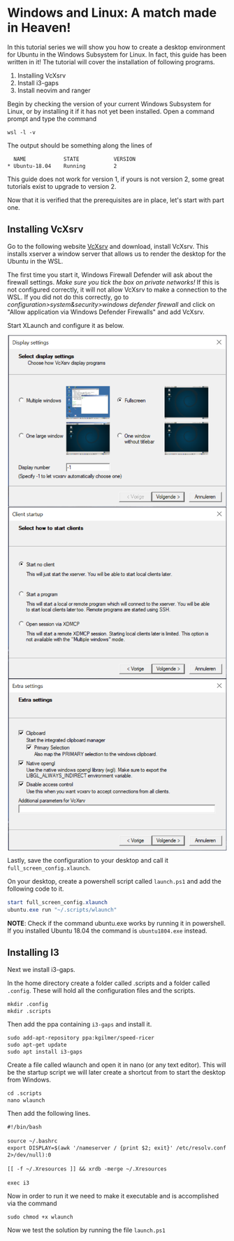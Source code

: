 # Windows and Linux: A match made in Heaven!

In this tutorial series we will show you how to create a desktop environment for
Ubuntu in the Windows Subsystem for Linux.
In fact, this guide has been written in it!
The tutorial will cover the installation of following programs.

1. Installing VcXsrv 
2. Install i3-gaps
3. Install neovim and ranger 

Begin by checking the version of your current Windows Subsystem for Linux, or by
installing it if it has not yet been installed. 
Open a command prompt and type the command
```shell
wsl -l -v
```

The output should be something along the lines of
```
  NAME            STATE           VERSION
* Ubuntu-18.04    Running         2
```

This guide does not work for version 1, if yours is not version 2, some great 
tutorials exist to upgrade to version 2. 


Now that it is verified that the prerequisites are in place, let's start with
part one.

## Installing VcXsrv

Go to the following website [VcXsrv](https://sourceforge.net/projects/vcxsrv/)
and download, install VcXsrv. 
This installs xserver a window server that allows us to render the desktop for
the Ubuntu in the WSL. 

The first time you start it, Windows Firewall Defender will ask about the
firewall settings. *Make sure you tick the box on private networks!*
If this is not configured correctly, it will not allow VcXsrv to make a
connection to the WSL.
If you did not do this correctly, go to *configuration>system&security>windows
defender firewall* and click on "Allow application via Windows Defender
Firewalls" and add VcXsrv. 

Start XLaunch and configure it as below.  

<p align="center">
<img align="center" src="./images/displaysettings.png" alt="VcXsrv Settings" width="500"/>
<img align="center" src="./images/displaysettings2.png" alt="VcXsrv Settings" width="500"/>
<img align="center" src="./images/displaysettings3.png" alt="VcXsrv Settings" width="500"/>
</p>

Lastly, save the configuration to your desktop and call it
`full_screen_config.xlaunch`.


On your desktop, create a powershell script called 
`launch.ps1` and add the following code to it. 

```powershell
start full_screen_config.xlaunch
ubuntu.exe run "~/.scripts/wlaunch"
```
**NOTE**: Check if the command ubuntu.exe works by running it in powershell. 
If you installed Ubuntu 18.04 the command is `ubuntu1804.exe` instead.

## Installing I3 

Next we install i3-gaps.

In the home directory create a folder called .scripts and a
folder called `.config`. These will hold all the configuration files and the
scripts. 

```
mkdir .config 
mkdir .scripts 
```

Then add the ppa containing `i3-gaps` and install it.

```
sudo add-apt-repository ppa:kgilmer/speed-ricer
sudo apt-get update
sudo apt install i3-gaps
```

Create a file called wlaunch and open it in nano (or any text editor).
This will be the startup script we will later create a shortcut from to start
the desktop from Windows.

```
cd .scripts
nano wlaunch
```
Then add the following lines.

```shell
#!/bin/bash

source ~/.bashrc 
export DISPLAY=$(awk '/nameserver / {print $2; exit}' /etc/resolv.conf 2>/dev/null):0

[[ -f ~/.Xresources ]] && xrdb -merge ~/.Xresources 

exec i3
```

Now in order to run it we need to make it executable and is accomplished via the command 

```
sudo chmod +x wlaunch
```

Now we test the solution by running the file `launch.ps1` 




